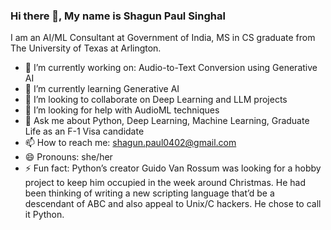 ### Hi there 👋, My name is Shagun Paul Singhal

<!--
**Shagun0402/Shagun0402** is a ✨ _special_ ✨ repository because its `README.md` (this file) appears on your GitHub profile.

Here are some ideas to get you started:
-->
I am an AI/ML Consultant at Government of India, MS in CS graduate from The University of Texas at Arlington.

- 🔭 I’m currently working on: Audio-to-Text Conversion using Generative AI
- 🌱 I’m currently learning Generative AI
- 👯 I’m looking to collaborate on Deep Learning and LLM projects
- 🤔 I’m looking for help with AudioML techniques
- 💬 Ask me about Python, Deep Learning, Machine Learning, Graduate Life as an F-1 Visa candidate
- 📫 How to reach me: shagun.paul0402@gmail.com
- 😄 Pronouns: she/her
- ⚡ Fun fact: Python’s creator Guido Van Rossum was looking for a hobby project to keep him occupied in the week around Christmas. He had been thinking of writing a new scripting language that’d be a descendant of ABC and also appeal to Unix/C hackers. He chose to call it Python.

